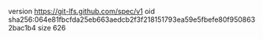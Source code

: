 version https://git-lfs.github.com/spec/v1
oid sha256:064e81fbcfda25eb663aedcb2f3f218151793ea59e5fbefe80f9508632bac1b4
size 626
